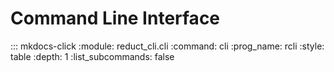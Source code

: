 # Command Line Interface

::: mkdocs-click
    :module: reduct_cli.cli
    :command: cli
    :prog_name: rcli
    :style: table
    :depth: 1
    :list_subcommands: false
